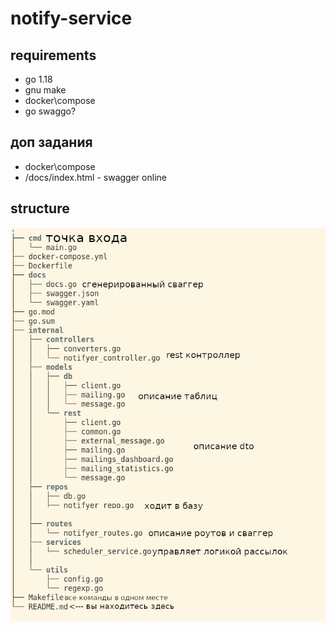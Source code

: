 # notify-service


## requirements
- go 1.18
- gnu make
- docker\compose
- go swaggo?

## доп задания
- docker\compose
- /docs/index.html - swagger online

## structure
![picture](picture.png)
